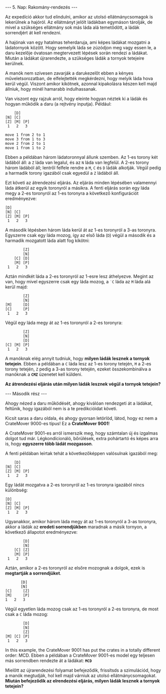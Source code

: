 --- 5. Nap: Rakomány-rendezés ---

Az expedíció akkor tud elindulni, amikor az utolsó ellátmánycsomagok is lekerülnek a hajóról.
Az ellátmányt jelölt ládákban egymáson tárolják, de mivel a szükséges ellátmány sok más láda alá temetődött, a ládák sorrendjért át kell rendezni.  


A hajónak van egy hatalmas teherdaruja, ami képes ládákat mozgatni a ládatornyok között. Hogy semelyik láda se zúzódjon meg vagy essen le, a daru kezelője óvatosan megtervezett lépések során rendezi a ládákat.  Miután a ládákat újrarendezte, a szükséges ládák a tornyok tetejeire kerülnek.

A manók nem szívesen zavarják a darukezelőt ebben a kényes műveletsorozatban, de elfelejtették megkérdezni, hogy melyik láda hova kerül végül. Viszont amikor kikötnek, azonnal kipakolásra készen kell majd állniuk, hogy minél hamarabb indulhassanak.

Van viszont egy rajzuk arról, hogy eleinte hogyan néztek ki a ládák és hogyan működik a daru (a rejtvény inputja). Például:

```
    [D]    
[N] [C]    
[Z] [M] [P]
 1   2   3 

move 1 from 2 to 1
move 3 from 1 to 3
move 2 from 2 to 1
move 1 from 1 to 2
```

Ebben a példában három ládatoronnyal állunk szemben. Az 1-es torony két ládából áll: a ``Z`` láda van legalul, és az ``N`` láda van legfelül. A 2-es torony három ládából áll; lentről felfele rendre a ``M``, ``C`` és ``D`` ládák alkotják. Végül pedig a harmadik torony igazából csak egyedül a ``Z`` ládából áll. 


Ezt követi az átrendezési eljárás. Az eljárás minden lépésében valamennyi láda átkerül az egyik toronyról a másikra. A fenti eljárás során egy láda megy a 2-es toronyról az 1-es toronyra a következő konfigurációt eredményezve:

```
[D]        
[N] [C]    
[Z] [M] [P]
 1   2   3 
 ```

A második lépésben három láda kerül át az 1-es toronyról a 3-as toronyra. Egyszerre csak egy láda mozog, így az első láda (``D``) végül a második és a harmadik mozgatott láda alatt fog kikötni:

```
        [Z]
        [N]
    [C] [D]
    [M] [P]
 1   2   3
 ```

Aztán mindkét láda a 2-es toronyról az 1-esre lesz áthelyezve. Megint az van, hogy mivel egyszerre csak egy láda mozog, a ``˙C`` láda az ``M`` láda alá kerül majd:


```
        [Z]
        [N]
[M]     [D]
[C]     [P]
 1   2   3
```

Végül egy láda megy át az 1-es toronyról a 2-es toronyra:
```
        [Z]
        [N]
        [D]
[C] [M] [P]
 1   2   3
 ```

 A manóknak elég annyit tudniuk, hogy **milyen ládák lesznek a tornyok tetejein**.
 Ebben a példában a ``C`` láda lesz az 1-es torony tetején, ``M`` a 2-es torony tetején, ``Z`` pedig a 3-as torony tetején, ezeket összekombinálva a manóknak a **``CMZ``** üzenetet kell küldeni. 

 **Az átrendezési eljárás után milyen ládák lesznek végül a tornyok tetejein?**

 --- Második rész ---

 Ahogy nézed a daru működését, ahogy kiválóan rendezgeti át a ládákat, feltűnik, hogy igazából nem is a te predikcióidat követi. 

 Kicsit saras a daru oldala, és ahogy gyorsan letörlöd, látod, hogy ez nem a CrateMover 9000-es típus! Ez a **CrateMover 9001**!

A CrateMover 9001-es arról ismerszik meg, hogy számtalan új és izgalmas dolgot tud már. Légkondícionáló, bőrülések, extra pohártartó és képes arra is, hogy **egyszerre több ládát mozgasson**. 

A fenti példában leírtak tehát a következőképpen valósulnak igazából meg:

```
    [D]
[N] [C]
[Z] [M] [P]
 1   2   3 
```

Egy ládát mozgatva a 2-es toronyról az 1-es toronyra igazából nincs különbség:
```
[D]
[N] [C]
[Z] [M] [P]
 1   2   3
```

Ugyanakkor, amikor három láda megy át az 1-es toronyról a 3-as toronyra, akkor a ládák az **eredeti sorrendjükben** maradnak a másik tornyon, a következő állapotot eredményezve:
```
        [D]
        [N]
    [C] [Z]
    [M] [P]
 1   2   3
 ```
 Aztán, amikor a 2-es toronyról az elsőre mozognak a dolgok, ezek is **megtartják a sorrendjüket**. 
 ```
        [D]
        [N]
[C]     [Z]
[M]     [P]
 1   2   3
 ```

 Végül egyetlen láda mozog csak az 1-es toronyról a 2-es toronyra, de most csak a ``C`` láda mozog:

```
        [D]
        [N]
        [Z]
[M] [C] [P]
 1   2   3
 ```

 In this example, the CrateMover 9001 has put the crates in a totally different order: MCD.
Ebben a példában a CrateMover 9001-es model egy teljesen más sorrendben rendezte át a ládákat: **``MCD``**

Mielőtt az újrarendezési folyamat befejeződik, frissítsds a szimulációd, hogy a manók megtudják, hol kell majd várniuk az utolsó ellátmánycsomagokat. **Miután befejeződik az elrendezési eljárás, milyen ládák lesznek a tornyok tetejein?**